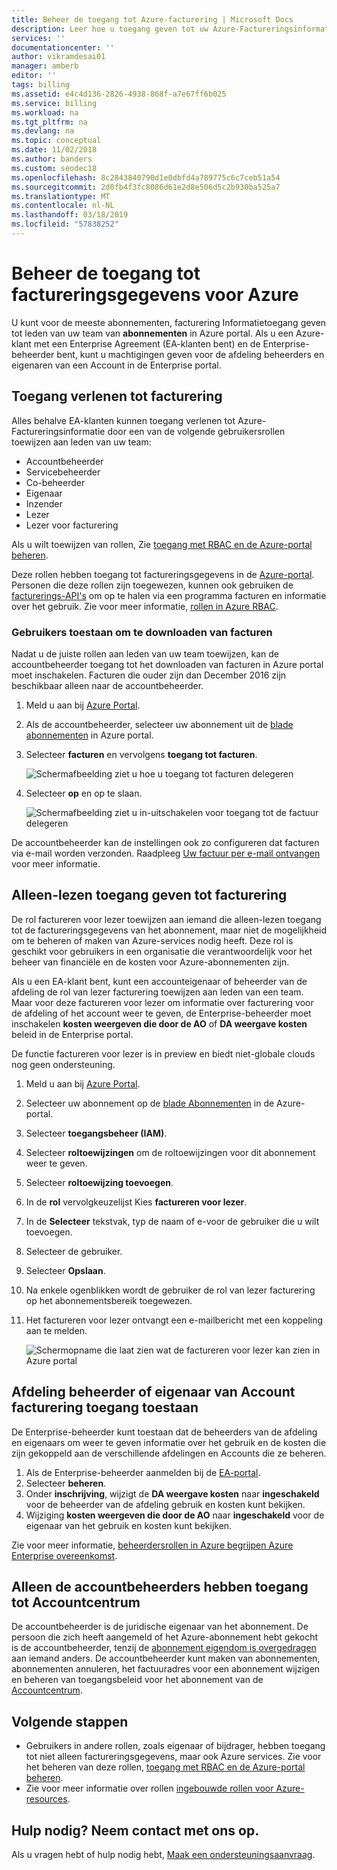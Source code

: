 ```yaml
---
title: Beheer de toegang tot Azure-facturering | Microsoft Docs
description: Leer hoe u toegang geven tot uw Azure-Factureringsinformatie voor leden van uw team.
services: ''
documentationcenter: ''
author: vikramdesai01
manager: amberb
editor: ''
tags: billing
ms.assetid: e4c4d136-2826-4938-868f-a7e67ff6b025
ms.service: billing
ms.workload: na
ms.tgt_pltfrm: na
ms.devlang: na
ms.topic: conceptual
ms.date: 11/02/2018
ms.author: banders
ms.custom: seodec18
ms.openlocfilehash: 8c2843840790d1e0dbfd4a789775c6c7ceb51a54
ms.sourcegitcommit: 2d0fb4f3fc8086d61e2d8e506d5c2b930ba525a7
ms.translationtype: MT
ms.contentlocale: nl-NL
ms.lasthandoff: 03/18/2019
ms.locfileid: "57838252"
---
```

# <a name="manage-access-to-billing-information-for-azure"></a>Beheer de toegang tot factureringsgegevens voor Azure

U kunt voor de meeste abonnementen, facturering Informatietoegang geven tot leden van uw team van **abonnementen** in Azure portal. Als u een Azure-klant met een Enterprise Agreement (EA-klanten bent) en de Enterprise-beheerder bent, kunt u machtigingen geven voor de afdeling beheerders en eigenaren van een Account in de Enterprise portal.

## <a name="give-access-to-billing"></a>Toegang verlenen tot facturering

Alles behalve EA-klanten kunnen toegang verlenen tot Azure-Factureringsinformatie door een van de volgende gebruikersrollen toewijzen aan leden van uw team:

- Accountbeheerder
- Servicebeheerder
- Co-beheerder
- Eigenaar
- Inzender
- Lezer
- Lezer voor facturering

Als u wilt toewijzen van rollen, Zie [toegang met RBAC en de Azure-portal beheren](../role-based-access-control/role-assignments-portal.md).

Deze rollen hebben toegang tot factureringsgegevens in de [Azure-portal](https://portal.azure.com/). Personen die deze rollen zijn toegewezen, kunnen ook gebruiken de [facturerings-API's](billing-usage-rate-card-overview.md) om op te halen via een programma facturen en informatie over het gebruik. Zie voor meer informatie, [rollen in Azure RBAC](../role-based-access-control/built-in-roles.md).

### <a name="opt-in"></a> Gebruikers toestaan om te downloaden van facturen

Nadat u de juiste rollen aan leden van uw team toewijzen, kan de accountbeheerder toegang tot het downloaden van facturen in Azure portal moet inschakelen. Facturen die ouder zijn dan December 2016 zijn beschikbaar alleen naar de accountbeheerder.

1. Meld u aan bij [Azure Portal](https://portal.azure.com/).
1. Als de accountbeheerder, selecteer uw abonnement uit de [blade abonnementen](https://portal.azure.com/#blade/Microsoft_Azure_Billing/SubscriptionsBlade) in Azure portal.

1. Selecteer **facturen** en vervolgens **toegang tot facturen**.

    ![Schermafbeelding ziet u hoe u toegang tot facturen delegeren](./media/billing-manage-access/AA-optin.png)

1. Selecteer **op** en op te slaan.

    ![Schermafbeelding ziet u in-uitschakelen voor toegang tot de factuur delegeren](./media/billing-manage-access/AA-optinAllow.png)

De accountbeheerder kan de instellingen ook zo configureren dat facturen via e-mail worden verzonden. Raadpleeg [Uw factuur per e-mail ontvangen](billing-download-azure-invoice-daily-usage-date.md) voor meer informatie.

## <a name="give-read-only-access-to-billing"></a>Alleen-lezen toegang geven tot facturering

De rol factureren voor lezer toewijzen aan iemand die alleen-lezen toegang tot de factureringsgegevens van het abonnement, maar niet de mogelijkheid om te beheren of maken van Azure-services nodig heeft. Deze rol is geschikt voor gebruikers in een organisatie die verantwoordelijk voor het beheer van financiële en de kosten voor Azure-abonnementen zijn.

Als u een EA-klant bent, kunt een accounteigenaar of beheerder van de afdeling de rol van lezer facturering toewijzen aan leden van een team. Maar voor deze factureren voor lezer om informatie over facturering voor de afdeling of het account weer te geven, de Enterprise-beheerder moet inschakelen **kosten weergeven die door de AO** of **DA weergave kosten** beleid in de Enterprise portal.

De functie factureren voor lezer is in preview en biedt niet-globale clouds nog geen ondersteuning.

1. Meld u aan bij [Azure Portal](https://portal.azure.com/).
1. Selecteer uw abonnement op de [blade Abonnementen](https://portal.azure.com/#blade/Microsoft_Azure_Billing/SubscriptionsBlade) in de Azure-portal.

1. Selecteer **toegangsbeheer (IAM)**.
1. Selecteer **roltoewijzingen** om de roltoewijzingen voor dit abonnement weer te geven.
1. Selecteer **roltoewijzing toevoegen**.
1. In de **rol** vervolgkeuzelijst Kies **factureren voor lezer**.
1. In de **Selecteer** tekstvak, typ de naam of e-voor de gebruiker die u wilt toevoegen.
1. Selecteer de gebruiker.
1. Selecteer **Opslaan**.
1. Na enkele ogenblikken wordt de gebruiker de rol van lezer facturering op het abonnementsbereik toegewezen.
1. Het factureren voor lezer ontvangt een e-mailbericht met een koppeling aan te melden.

    ![Schermopname die laat zien wat de factureren voor lezer kan zien in Azure portal](./media/billing-manage-access/billing-reader-view.png)

## <a name="allow-department-administrator-or-account-owner-billing-access"></a>Afdeling beheerder of eigenaar van Account facturering toegang toestaan

De Enterprise-beheerder kunt toestaan dat de beheerders van de afdeling en eigenaars om weer te geven informatie over het gebruik en de kosten die zijn gekoppeld aan de verschillende afdelingen en Accounts die ze beheren.

1. Als de Enterprise-beheerder aanmelden bij de [EA-portal](https://ea.azure.com/).
1. Selecteer **beheren**.
1. Onder **inschrijving**, wijzigt de **DA weergave kosten** naar **ingeschakeld** voor de beheerder van de afdeling gebruik en kosten kunt bekijken.
1. Wijziging **kosten weergeven die door de AO** naar **ingeschakeld** voor de eigenaar van het gebruik en kosten kunt bekijken.


Zie voor meer informatie, [beheerdersrollen in Azure begrijpen Azure Enterprise overeenkomst](billing-understand-ea-roles.md).

## <a name="only-account-admins-can-access-account-center"></a>Alleen de accountbeheerders hebben toegang tot Accountcentrum

De accountbeheerder is de juridische eigenaar van het abonnement. De persoon die zich heeft aangemeld of het Azure-abonnement hebt gekocht is de accountbeheerder, tenzij de [abonnement eigendom is overgedragen](billing-subscription-transfer.md) aan iemand anders. De accountbeheerder kunt maken van abonnementen, abonnementen annuleren, het factuuradres voor een abonnement wijzigen en beheren van toegangsbeleid voor het abonnement van de [Accountcentrum](https://account.azure.com/Subscriptions).

## <a name="next-steps"></a>Volgende stappen

- Gebruikers in andere rollen, zoals eigenaar of bijdrager, hebben toegang tot niet alleen factureringsgegevens, maar ook Azure services. Zie voor het beheren van deze rollen, [toegang met RBAC en de Azure-portal beheren](../role-based-access-control/role-assignments-portal.md).
- Zie voor meer informatie over rollen [ingebouwde rollen voor Azure-resources](../role-based-access-control/built-in-roles.md).

## <a name="need-help-contact-us"></a>Hulp nodig? Neem contact met ons op.

Als u vragen hebt of hulp nodig hebt, [Maak een ondersteuningsaanvraag](https://go.microsoft.com/fwlink/?linkid=2083458).
